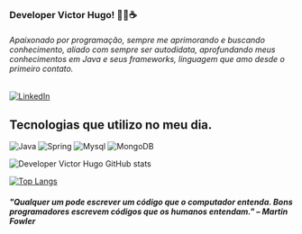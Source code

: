 
### Developer Victor Hugo! 👨‍💻☕
###### Apaixonado por programação, sempre me aprimorando e buscando conhecimento, aliado com sempre ser autodidata, aprofundando meus conhecimentos em Java e seus frameworks, linguagem que amo desde o primeiro contato.

[![LinkedIn](https://img.shields.io/badge/LinkedIn-0077B5?style=for-the-badge&logo=linkedin&logoColor=white)](https://www.linkedin.com/in/victor-hugo-vitorino-abreu-eleot%C3%A9rio-5606241b5/)

## Tecnologias que utilizo no meu dia.
![Java](https://img.shields.io/badge/Java-ED8B00?style=for-the-badge&logo=openjdk&logoColor=white)
![Spring](https://img.shields.io/badge/Spring-6DB33F?style=for-the-badge&logo=spring&logoColor=white)
![Mysql](https://img.shields.io/badge/MySQL-00000F?style=for-the-badge&logo=mysql&logoColor=white)
![MongoDB](https://img.shields.io/badge/MongoDB-4EA94B?style=for-the-badge&logo=mongodb&logoColor=white)

![Developer Victor Hugo GitHub stats](https://github-readme-stats.vercel.app/api?username=victordeveloperhugo&show_icons=true&theme=dark)

[![Top Langs](https://github-readme-stats.vercel.app/api/top-langs/?username=victordeveloperhugo&layout=donut-vertical)](https://github.com/anuraghazra/github-readme-stats)

##### "Qualquer um pode escrever um código que o computador entenda. Bons programadores escrevem códigos que os humanos entendam." – Martin Fowler
